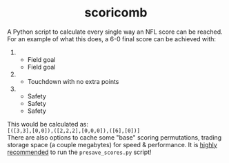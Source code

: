 <h1 align="center">scoricomb</h1>
A Python script to calculate every single way an NFL score can be reached.
For an example of what this does, a 6-0 final score can be achieved with:
<ol>
    <li>
        <ul>
            <li>Field goal</li>
            <li>Field goal</li>
        </ul>
    </li>
    <li>
        <ul>
            <li>Touchdown with no extra points</li>
        </ul>
    </li>
    <li>
        <ul>
            <li>Safety</li>
            <li>Safety</li>
            <li>Safety</li>
        </ul>
    </li>
</ol>
This would be calculated as:
<br />
<code>[([3,3],[0,0]),([2,2,2],[0,0,0]),([6],[0])]</code>
<br />
There are also options to cache some "base" scoring permutations, trading storage space (a couple megabytes) for speed & performance. It is <u>highly recommended</u> to run the <code>presave_scores.py</code> script!
